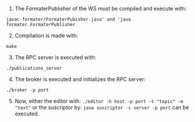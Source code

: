 1. The FormaterPublisher of the WS must be compiled and execute with: 
```
javac formater/FormaterPubisher.java' and 'java formater.FormaterPublisher
```
2. Compilation is made with:
```
make
```
3. The RPC server is executed with: 
```
./publications_server
```
4. The broker is executed and initializes the RPC server:
```
./broker -p port
```
5. Now, either the editor with: ```./editor -h host -p port -t "topic" -m "text"``` or the suscriptor by: ```java suscriptor -s server -p port``` can be executed.
